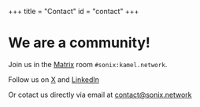 +++
title = "Contact"
id = "contact"
+++

# We are a community!

Join us in the [Matrix](https://matrix.to/#/#sonix:kamel.network) room `#sonix:kamel.network`.

Follow us on [X](https://x.com/sonix_network) and [LinkedIn](https://www.linkedin.com/company/sonix-network)

Or cotact us directly via email at [contact@sonix.network](mailto:contact@sonix.network)
